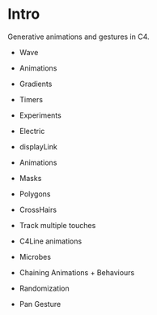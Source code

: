 Intro
=======

Generative animations and gestures in C4.

* Wave
 * Animations
 * Gradients
 * Timers
 * Experiments


* Electric
 * displayLink
 * Animations
 * Masks
 * Polygons


* CrossHairs
 * Track multiple touches
 * C4Line animations


* Microbes
 * Chaining Animations + Behaviours
 * Randomization
 * Pan Gesture
